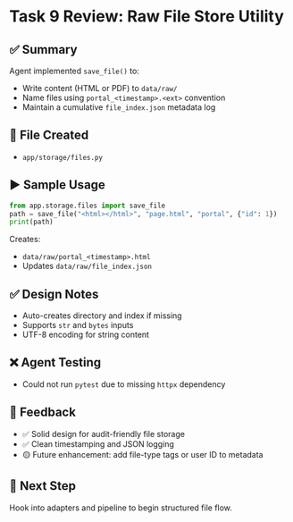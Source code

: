 # Task 9 Review: Raw File Store Utility

## ✅ Summary
Agent implemented `save_file()` to:
- Write content (HTML or PDF) to `data/raw/`
- Name files using `portal_<timestamp>.<ext>` convention
- Maintain a cumulative `file_index.json` metadata log

## 📂 File Created
- `app/storage/files.py`

## ▶️ Sample Usage
```python
from app.storage.files import save_file
path = save_file("<html></html>", "page.html", "portal", {"id": 1})
print(path)
```
Creates:
- `data/raw/portal_<timestamp>.html`
- Updates `data/raw/file_index.json`

## ✅ Design Notes
- Auto-creates directory and index if missing
- Supports `str` and `bytes` inputs
- UTF-8 encoding for string content

## ❌ Agent Testing
- Could not run `pytest` due to missing `httpx` dependency

## 💬 Feedback
- ✅ Solid design for audit-friendly file storage
- ✅ Clean timestamping and JSON logging
- 🟡 Future enhancement: add file-type tags or user ID to metadata

## 🔁 Next Step
Hook into adapters and pipeline to begin structured file flow.